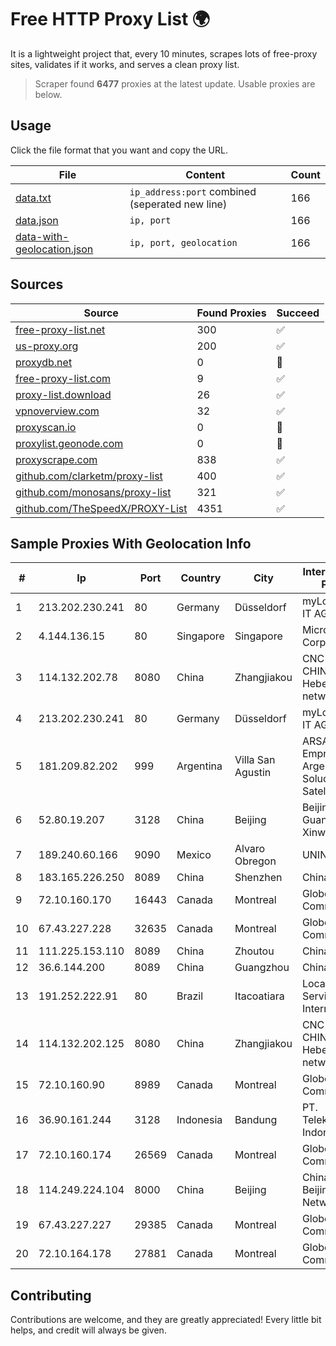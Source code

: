 
# Free HTTP Proxy List 🌍

It is a lightweight project that, every 10 minutes, scrapes lots of free-proxy sites, validates if it works, and serves a clean proxy list.


> Scraper found **6477** proxies at the latest update. Usable proxies are below.

## Usage

Click the file format that you want and copy the URL.


|File|Content|Count|
|----|-------|-----|
|[data.txt](https://raw.githubusercontent.com/themiralay/Proxy-List-World/master/data.txt)|`ip_address:port` combined (seperated new line)|166|
|[data.json](https://raw.githubusercontent.com/themiralay/Proxy-List-World/master/data.json)|`ip, port`|166|
|[data-with-geolocation.json](https://raw.githubusercontent.com/themiralay/Proxy-List-World/master/data-with-geolocation.json)|`ip, port, geolocation`|166|

## Sources

|Source|Found Proxies|Succeed|
|------|-------------|-------|
|[free-proxy-list.net](https://free-proxy-list.net)|300|✅|
|[us-proxy.org](https://www.us-proxy.org)|200|✅|
|[proxydb.net](http://proxydb.net)|0|🚫|
|[free-proxy-list.com](https://free-proxy-list.com/?page=&port=&type%5B%5D=http&type%5B%5D=https&up_time=0&search=Search)|9|✅|
|[proxy-list.download](https://www.proxy-list.download/HTTP)|26|✅|
|[vpnoverview.com](https://vpnoverview.com/privacy/anonymous-browsing/free-proxy-servers)|32|✅|
|[proxyscan.io](https://www.proxyscan.io)|0|🚫|
|[proxylist.geonode.com](https://proxylist.geonode.com/api/proxy-list?limit=300&page=1&sort_by=lastChecked&sort_type=desc&protocols=http,https)|0|🚫|
|[proxyscrape.com](https://api.proxyscrape.com/v2/?request=displayproxies&protocol=http&timeout=10000&country=all&ssl=all&anonymity=all)|838|✅|
|[github.com/clarketm/proxy-list](https://raw.githubusercontent.com/clarketm/proxy-list/master/proxy-list-raw.txt)|400|✅|
|[github.com/monosans/proxy-list](https://raw.githubusercontent.com/monosans/proxy-list/main/proxies/http.txt)|321|✅|
|[github.com/TheSpeedX/PROXY-List](https://raw.githubusercontent.com/TheSpeedX/PROXY-List/master/http.txt)|4351|✅|


## Sample Proxies With Geolocation Info

|#|Ip|Port|Country|City|Internet Service Provider|
|-|--|----|-------|----|-------------------------|
|1|213.202.230.241|80|Germany|Düsseldorf|myLoc managed IT AG|
|2|4.144.136.15|80|Singapore|Singapore|Microsoft Corporation|
|3|114.132.202.78|8080|China|Zhangjiakou|CNC Group CHINA169 Hebei Province network|
|4|213.202.230.241|80|Germany|Düsseldorf|myLoc managed IT AG|
|5|181.209.82.202|999|Argentina|Villa San Agustin|ARSAT - Empresa Argentina de Soluciones Satelitales S.A|
|6|52.80.19.207|3128|China|Beijing|Beijing Guanghuan Xinwang Digital|
|7|189.240.60.166|9090|Mexico|Alvaro Obregon|UNINET|
|8|183.165.226.250|8089|China|Shenzhen|Chinanet|
|9|72.10.160.170|16443|Canada|Montreal|GloboTech Communications|
|10|67.43.227.228|32635|Canada|Montreal|GloboTech Communications|
|11|111.225.153.110|8089|China|Zhoutou|China Telecom|
|12|36.6.144.200|8089|China|Guangzhou|Chinanet|
|13|191.252.222.91|80|Brazil|Itacoatiara|Locaweb Serviços de Internet S/A|
|14|114.132.202.125|8080|China|Zhangjiakou|CNC Group CHINA169 Hebei Province network|
|15|72.10.160.90|8989|Canada|Montreal|GloboTech Communications|
|16|36.90.161.244|3128|Indonesia|Bandung|PT. Telekomunikasi Indonesia|
|17|72.10.160.174|26569|Canada|Montreal|GloboTech Communications|
|18|114.249.224.104|8000|China|Beijing|China Unicom Beijing Province Network|
|19|67.43.227.227|29385|Canada|Montreal|GloboTech Communications|
|20|72.10.164.178|27881|Canada|Montreal|GloboTech Communications|



## Contributing

Contributions are welcome, and they are greatly appreciated! Every
little bit helps, and credit will always be given.

